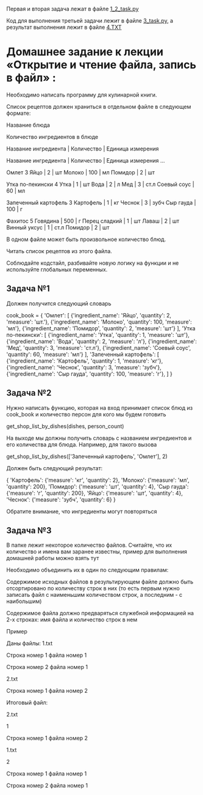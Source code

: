 Первая и вторая задача лежат в файле [1_2_task.py](https://github.com/NadezhdaLimanova/cook_book_and_text/blob/main/1_2_task.py)

Код для выполнения третьей задачи лежит в файле [3_task.py](https://github.com/NadezhdaLimanova/cook_book_and_text/blob/main/3_task.py),
а результат выполнения лежит в файле [4.TXT](https://github.com/NadezhdaLimanova/cook_book_and_text/blob/main/4.TXT)

# Домашнее задание к лекции «Открытие и чтение файла, запись в файл» :

Необходимо написать программу для кулинарной книги.

Список рецептов должен храниться в отдельном файле в следующем формате:

Название блюда

Количество ингредиентов в блюде

Название ингредиента | Количество | Единица измерения

Название ингредиента | Количество | Единица измерения
...


Омлет
3
Яйцо | 2 | шт
Молоко | 100 | мл
Помидор | 2 | шт

Утка по-пекински
4
Утка | 1 | шт
Вода | 2 | л
Мед | 3 | ст.л
Соевый соус | 60 | мл

Запеченный картофель
3
Картофель | 1 | кг
Чеснок | 3 | зубч
Сыр гауда | 100 | г

Фахитос
5
Говядина | 500 | г
Перец сладкий | 1 | шт
Лаваш | 2 | шт
Винный уксус | 1 | ст.л
Помидор | 2 | шт

В одном файле может быть произвольное количество блюд.

Читать список рецептов из этого файла.

Соблюдайте кодстайл, разбивайте новую логику на функции и не используйте глобальных переменных.

## Задача №1

Должен получится следующий словарь

cook_book = {
  'Омлет': [
    {'ingredient_name': 'Яйцо', 'quantity': 2, 'measure': 'шт.'},
    {'ingredient_name': 'Молоко', 'quantity': 100, 'measure': 'мл'},
    {'ingredient_name': 'Помидор', 'quantity': 2, 'measure': 'шт'}
    ],
  'Утка по-пекински': [
    {'ingredient_name': 'Утка', 'quantity': 1, 'measure': 'шт'},
    {'ingredient_name': 'Вода', 'quantity': 2, 'measure': 'л'},
    {'ingredient_name': 'Мед', 'quantity': 3, 'measure': 'ст.л'},
    {'ingredient_name': 'Соевый соус', 'quantity': 60, 'measure': 'мл'}
    ],
  'Запеченный картофель': [
    {'ingredient_name': 'Картофель', 'quantity': 1, 'measure': 'кг'},
    {'ingredient_name': 'Чеснок', 'quantity': 3, 'measure': 'зубч'},
    {'ingredient_name': 'Сыр гауда', 'quantity': 100, 'measure': 'г'},
    ]
  }
  
## Задача №2

Нужно написать функцию, которая на вход принимает список блюд из cook_book и количество персон для кого мы будем готовить

get_shop_list_by_dishes(dishes, person_count)

На выходе мы должны получить словарь с названием ингредиентов и его количества для блюда. Например, для такого вызова

get_shop_list_by_dishes(['Запеченный картофель', 'Омлет'], 2)

Должен быть следующий результат:

{
  'Картофель': {'measure': 'кг', 'quantity': 2},
  'Молоко': {'measure': 'мл', 'quantity': 200},
  'Помидор': {'measure': 'шт', 'quantity': 4},
  'Сыр гауда': {'measure': 'г', 'quantity': 200},
  'Яйцо': {'measure': 'шт', 'quantity': 4},
  'Чеснок': {'measure': 'зубч', 'quantity': 6}
}

Обратите внимание, что ингредиенты могут повторяться

## Задача №3

В папке лежит некоторое количество файлов. Считайте, что их количество и имена вам заранее известны, пример для выполнения домашней работы можно взять тут

Необходимо объединить их в один по следующим правилам:

Содержимое исходных файлов в результирующем файле должно быть отсортировано по количеству строк в них (то есть первым нужно записать файл с наименьшим количеством строк, а последним - с наибольшим)

Содержимое файла должно предваряться служебной информацией на 2-х строках: имя файла и количество строк в нем

Пример 

Даны файлы: 1.txt

Строка номер 1 файла номер 1

Строка номер 2 файла номер 1

2.txt

Строка номер 1 файла номер 2

Итоговый файл:

2.txt

1

Строка номер 1 файла номер 2

1.txt

2

Строка номер 1 файла номер 1

Строка номер 2 файла номер 1
